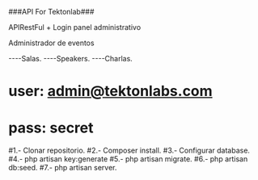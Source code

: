###API For Tektonlab###

APIRestFul + Login panel administrativo

Administrador de eventos

----Salas.
----Speakers.
----Charlas.


# user: admin@tektonlabs.com
# pass: secret

#1.- Clonar repositorio.
#2.- Composer install.
#3.- Configurar database.
#4.- php artisan key:generate
#5.- php artisan migrate.
#6.- php artisan db:seed.
#7.- php artisan server.

